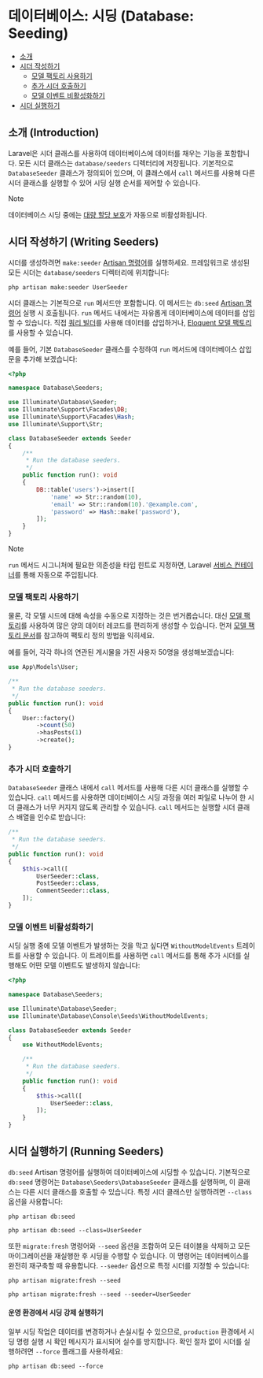 # 데이터베이스: 시딩 (Database: Seeding)

- [소개](#introduction)
- [시더 작성하기](#writing-seeders)
    - [모델 팩토리 사용하기](#using-model-factories)
    - [추가 시더 호출하기](#calling-additional-seeders)
    - [모델 이벤트 비활성화하기](#muting-model-events)
- [시더 실행하기](#running-seeders)

<a name="introduction"></a>
## 소개 (Introduction)

Laravel은 시더 클래스를 사용하여 데이터베이스에 데이터를 채우는 기능을 포함합니다. 모든 시더 클래스는 `database/seeders` 디렉터리에 저장됩니다. 기본적으로 `DatabaseSeeder` 클래스가 정의되어 있으며, 이 클래스에서 `call` 메서드를 사용해 다른 시더 클래스를 실행할 수 있어 시딩 실행 순서를 제어할 수 있습니다.

> [!NOTE]
> 데이터베이스 시딩 중에는 [대량 할당 보호](/docs/master/eloquent#mass-assignment)가 자동으로 비활성화됩니다.

<a name="writing-seeders"></a>
## 시더 작성하기 (Writing Seeders)

시더를 생성하려면 `make:seeder` [Artisan 명령어](/docs/master/artisan)를 실행하세요. 프레임워크로 생성된 모든 시더는 `database/seeders` 디렉터리에 위치합니다:

```shell
php artisan make:seeder UserSeeder
```

시더 클래스는 기본적으로 `run` 메서드만 포함합니다. 이 메서드는 `db:seed` [Artisan 명령어](/docs/master/artisan) 실행 시 호출됩니다. `run` 메서드 내에서는 자유롭게 데이터베이스에 데이터를 삽입할 수 있습니다. 직접 [쿼리 빌더](/docs/master/queries)를 사용해 데이터를 삽입하거나, [Eloquent 모델 팩토리](/docs/master/eloquent-factories)를 사용할 수 있습니다.

예를 들어, 기본 `DatabaseSeeder` 클래스를 수정하여 `run` 메서드에 데이터베이스 삽입 문을 추가해 보겠습니다:

```php
<?php

namespace Database\Seeders;

use Illuminate\Database\Seeder;
use Illuminate\Support\Facades\DB;
use Illuminate\Support\Facades\Hash;
use Illuminate\Support\Str;

class DatabaseSeeder extends Seeder
{
    /**
     * Run the database seeders.
     */
    public function run(): void
    {
        DB::table('users')->insert([
            'name' => Str::random(10),
            'email' => Str::random(10).'@example.com',
            'password' => Hash::make('password'),
        ]);
    }
}
```

> [!NOTE]
> `run` 메서드 시그니처에 필요한 의존성을 타입 힌트로 지정하면, Laravel [서비스 컨테이너](/docs/master/container)를 통해 자동으로 주입됩니다.

<a name="using-model-factories"></a>
### 모델 팩토리 사용하기

물론, 각 모델 시드에 대해 속성을 수동으로 지정하는 것은 번거롭습니다. 대신 [모델 팩토리](/docs/master/eloquent-factories)를 사용하여 많은 양의 데이터 레코드를 편리하게 생성할 수 있습니다. 먼저 [모델 팩토리 문서](/docs/master/eloquent-factories)를 참고하여 팩토리 정의 방법을 익히세요.

예를 들어, 각각 하나의 연관된 게시물을 가진 사용자 50명을 생성해보겠습니다:

```php
use App\Models\User;

/**
 * Run the database seeders.
 */
public function run(): void
{
    User::factory()
        ->count(50)
        ->hasPosts(1)
        ->create();
}
```

<a name="calling-additional-seeders"></a>
### 추가 시더 호출하기

`DatabaseSeeder` 클래스 내에서 `call` 메서드를 사용해 다른 시더 클래스를 실행할 수 있습니다. `call` 메서드를 사용하면 데이터베이스 시딩 과정을 여러 파일로 나누어 한 시더 클래스가 너무 커지지 않도록 관리할 수 있습니다. `call` 메서드는 실행할 시더 클래스 배열을 인수로 받습니다:

```php
/**
 * Run the database seeders.
 */
public function run(): void
{
    $this->call([
        UserSeeder::class,
        PostSeeder::class,
        CommentSeeder::class,
    ]);
}
```

<a name="muting-model-events"></a>
### 모델 이벤트 비활성화하기

시딩 실행 중에 모델 이벤트가 발생하는 것을 막고 싶다면 `WithoutModelEvents` 트레이트를 사용할 수 있습니다. 이 트레이트를 사용하면 `call` 메서드를 통해 추가 시더를 실행해도 어떤 모델 이벤트도 발생하지 않습니다:

```php
<?php

namespace Database\Seeders;

use Illuminate\Database\Seeder;
use Illuminate\Database\Console\Seeds\WithoutModelEvents;

class DatabaseSeeder extends Seeder
{
    use WithoutModelEvents;

    /**
     * Run the database seeders.
     */
    public function run(): void
    {
        $this->call([
            UserSeeder::class,
        ]);
    }
}
```

<a name="running-seeders"></a>
## 시더 실행하기 (Running Seeders)

`db:seed` Artisan 명령어를 실행하여 데이터베이스에 시딩할 수 있습니다. 기본적으로 `db:seed` 명령어는 `Database\Seeders\DatabaseSeeder` 클래스를 실행하며, 이 클래스는 다른 시더 클래스를 호출할 수 있습니다. 특정 시더 클래스만 실행하려면 `--class` 옵션을 사용합니다:

```shell
php artisan db:seed

php artisan db:seed --class=UserSeeder
```

또한 `migrate:fresh` 명령어와 `--seed` 옵션을 조합하여 모든 테이블을 삭제하고 모든 마이그레이션을 재실행한 후 시딩을 수행할 수 있습니다. 이 명령어는 데이터베이스를 완전히 재구축할 때 유용합니다. `--seeder` 옵션으로 특정 시더를 지정할 수 있습니다:

```shell
php artisan migrate:fresh --seed

php artisan migrate:fresh --seed --seeder=UserSeeder
```

<a name="forcing-seeding-production"></a>
#### 운영 환경에서 시딩 강제 실행하기

일부 시딩 작업은 데이터를 변경하거나 손실시킬 수 있으므로, `production` 환경에서 시딩 명령 실행 시 확인 메시지가 표시되어 실수를 방지합니다. 확인 절차 없이 시더를 실행하려면 `--force` 플래그를 사용하세요:

```shell
php artisan db:seed --force
```